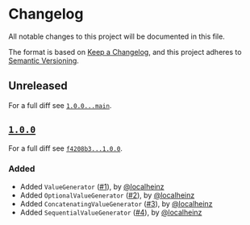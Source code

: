 # Changelog

All notable changes to this project will be documented in this file.

The format is based on [Keep a Changelog](https://keepachangelog.com/en/1.0.0/), and this project adheres to [Semantic Versioning](https://semver.org/spec/v2.0.0.html).

## Unreleased

For a full diff see [`1.0.0...main`][1.0.0...main].

## [`1.0.0`][1.0.0]

For a full diff see [`f4208b3...1.0.0`][f4208b3...1.0.0].

### Added

- Added `ValueGenerator` ([#1]), by [@localheinz]
- Added `OptionalValueGenerator` ([#2]), by [@localheinz]
- Added `ConcatenatingValueGenerator` ([#3]), by [@localheinz]
- Added `SequentialValueGenerator` ([#4]), by [@localheinz]

[1.0.0]: https://github.com/ergebnis/version/releases/tag/1.0.0

[f4208b3...1.0.0]: https://github.com/ergebnis/data-generator/compare/f4208b3...1.0.0
[1.0.0...main]: https://github.com/ergebnis/data-generator/compare/1.0.0...main

[#1]: https://github.com/ergebnis/data-generator/pull/1
[#2]: https://github.com/ergebnis/data-generator/pull/2
[#3]: https://github.com/ergebnis/data-generator/pull/3
[#4]: https://github.com/ergebnis/data-generator/pull/4

[@localheinz]: https://github.com/localheinz
